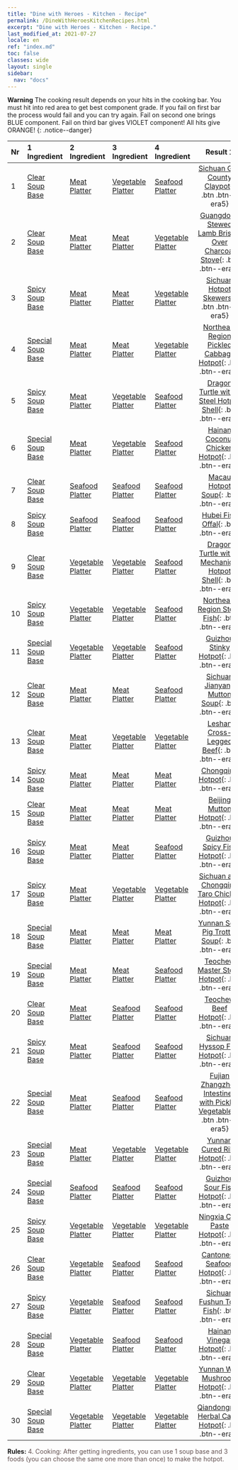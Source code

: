 ```yaml
---
title: "Dine with Heroes - Kitchen - Recipe"
permalink: /DineWithHeroesKitchenRecipes.html
excerpt: "Dine with Heroes - Kitchen - Recipe."
last_modified_at: 2021-07-27
locale: en
ref: "index.md"
toc: false
classes: wide
layout: single
sidebar:
  nav: "docs"
---
```


**Warning** The cooking result depends on your hits in the cooking bar. You must hit into red area to get best component grade. If you fail on first bar the process would fail and you can try again. Fail on second one brings BLUE component. Fail on third bar gives VIOLET component! All hits give ORANGE!
{: .notice--danger}

  | Nr | 1 Ingredient | 2 Ingredient | 3 Ingredient | 4 Ingredient | Result 1 | Result 2 | Result 3 |  
  |:---|:-------------|:-------------|:-------------|:-------------|:--------:|:--------:|:--------:| 
  | 1 | [Clear Soup Base](/Items/con_1158/) | [Meat Platter](/Items/con_1161/) | [Vegetable Platter](/Items/con_1162/) | [Seafood Platter](/Items/con_1163/) | [Sichuan Gao County Claypot](/Items/con_1176/){: .btn .btn--era5} | [Sichuan Gao County Claypot](/Items/con_1177/){: .btn .btn--era4} | [Sichuan Gao County Claypot](/Items/con_1178/){: .btn .btn--era3} | 
  | 2 | [Clear Soup Base](/Items/con_1158/) | [Meat Platter](/Items/con_1161/) | [Meat Platter](/Items/con_1161/) | [Vegetable Platter](/Items/con_1162/) | [Guangdong Stewed Lamb Brisket Over Charcoal Stove](/Items/con_1167/){: .btn .btn--era5} | [Guangdong Stewed Lamb Brisket Over Charcoal Stove](/Items/con_1168/){: .btn .btn--era4} | [Guangdong Stewed Lamb Brisket Over Charcoal Stove](/Items/con_1169/){: .btn .btn--era3} | 
  | 3 | [Spicy Soup Base](/Items/con_1159/) | [Meat Platter](/Items/con_1161/) | [Meat Platter](/Items/con_1161/) | [Vegetable Platter](/Items/con_1162/) | [Sichuan Hotpot Skewers](/Items/con_1197/){: .btn .btn--era5} | [Sichuan Hotpot Skewers](/Items/con_1198/){: .btn .btn--era4} | [Sichuan Hotpot Skewers](/Items/con_1199/){: .btn .btn--era3} | 
  | 4 | [Special Soup Base](/Items/con_1160/) | [Meat Platter](/Items/con_1161/) | [Meat Platter](/Items/con_1161/) | [Vegetable Platter](/Items/con_1162/) | [Northeast Region Pickled Cabbage Hotpot](/Items/con_1227/){: .btn .btn--era5} | [Northeast Region Pickled Cabbage Hotpot](/Items/con_1228/){: .btn .btn--era4} | [Northeast Region Pickled Cabbage Hotpot](/Items/con_1229/){: .btn .btn--era3} | 
  | 5 | [Spicy Soup Base](/Items/con_1159/) | [Meat Platter](/Items/con_1161/) | [Vegetable Platter](/Items/con_1162/) | [Seafood Platter](/Items/con_1163/) | [Dragon Turtle with a Steel Hotpot Shell](/Items/con_1206/){: .btn .btn--era5} | [Dragon Turtle with a Steel Hotpot Shell](/Items/con_1207/){: .btn .btn--era4} | [Dragon Turtle with a Steel Hotpot Shell](/Items/con_1208/){: .btn .btn--era3} | 
  | 6 | [Special Soup Base](/Items/con_1160/) | [Meat Platter](/Items/con_1161/) | [Vegetable Platter](/Items/con_1162/) | [Seafood Platter](/Items/con_1163/) | [Hainan Coconut Chicken Hotpot](/Items/con_1236/){: .btn .btn--era5} | [Hainan Coconut Chicken Hotpot](/Items/con_1237/){: .btn .btn--era4} | [Hainan Coconut Chicken Hotpot](/Items/con_1238/){: .btn .btn--era3} | 
  | 7 | [Clear Soup Base](/Items/con_1158/) | [Seafood Platter](/Items/con_1163/) | [Seafood Platter](/Items/con_1163/) | [Seafood Platter](/Items/con_1163/) | [Macau Hotpot Soup](/Items/con_1191/){: .btn .btn--era5} | [Macau Hotpot Soup](/Items/con_1192/){: .btn .btn--era4} | [Macau Hotpot Soup](/Items/con_1193/){: .btn .btn--era3} | 
  | 8 | [Spicy Soup Base](/Items/con_1159/) | [Seafood Platter](/Items/con_1163/) | [Seafood Platter](/Items/con_1163/) | [Seafood Platter](/Items/con_1163/) | [Hubei Fish Offal](/Items/con_1221/){: .btn .btn--era5} | [Hubei Fish Offal](/Items/con_1222/){: .btn .btn--era4} | [Hubei Fish Offal](/Items/con_1223/){: .btn .btn--era3} | 
  | 9 | [Clear Soup Base](/Items/con_1158/) | [Vegetable Platter](/Items/con_1162/) | [Vegetable Platter](/Items/con_1162/) | [Seafood Platter](/Items/con_1163/) | [Dragon Turtle with a Mechanical Hotpot Shell](/Items/con_1185/){: .btn .btn--era5} | [Dragon Turtle with a Mechanical Hotpot Shell](/Items/con_1186/){: .btn .btn--era4} | [Dragon Turtle with a Mechanical Hotpot Shell](/Items/con_1187/){: .btn .btn--era3} | 
  | 10 | [Spicy Soup Base](/Items/con_1159/) | [Vegetable Platter](/Items/con_1162/) | [Vegetable Platter](/Items/con_1162/) | [Seafood Platter](/Items/con_1163/) | [Northeast Region Stove Fish](/Items/con_1215/){: .btn .btn--era5} | [Northeast Region Stove Fish](/Items/con_1216/){: .btn .btn--era4} | [Northeast Region Stove Fish](/Items/con_1217/){: .btn .btn--era3} | 
  | 11 | [Special Soup Base](/Items/con_1160/) | [Vegetable Platter](/Items/con_1162/) | [Vegetable Platter](/Items/con_1162/) | [Seafood Platter](/Items/con_1163/) | [Guizhou Stinky Hotpot](/Items/con_1245/){: .btn .btn--era5} | [Guizhou Stinky Hotpot](/Items/con_1246/){: .btn .btn--era4} | [Guizhou Stinky Hotpot](/Items/con_1247/){: .btn .btn--era3} | 
  | 12 | [Clear Soup Base](/Items/con_1158/) | [Meat Platter](/Items/con_1161/) | [Meat Platter](/Items/con_1161/) | [Seafood Platter](/Items/con_1163/) | [Sichuan Jianyang Mutton Soup](/Items/con_1170/){: .btn .btn--era5} | [Sichuan Jianyang Mutton Soup](/Items/con_1171/){: .btn .btn--era4} | [Sichuan Jianyang Mutton Soup](/Items/con_1172/){: .btn .btn--era3} | 
  | 13 | [Clear Soup Base](/Items/con_1158/) | [Meat Platter](/Items/con_1161/) | [Vegetable Platter](/Items/con_1162/) | [Vegetable Platter](/Items/con_1162/) | [Leshan Cross-Legged Beef](/Items/con_1173/){: .btn .btn--era5} | [Leshan Cross-Legged Beef](/Items/con_1174/){: .btn .btn--era4} | [Leshan Cross-Legged Beef](/Items/con_1175/){: .btn .btn--era3} | 
  | 14 | [Spicy Soup Base](/Items/con_1159/) | [Meat Platter](/Items/con_1161/) | [Meat Platter](/Items/con_1161/) | [Meat Platter](/Items/con_1161/) | [Chongqing Hotpot](/Items/con_1194/){: .btn .btn--era5} | [Chongqing Hotpot](/Items/con_1195/){: .btn .btn--era4} | [Chongqing Hotpot](/Items/con_1196/){: .btn .btn--era3} | 
  | 15 | [Clear Soup Base](/Items/con_1158/) | [Meat Platter](/Items/con_1161/) | [Meat Platter](/Items/con_1161/) | [Meat Platter](/Items/con_1161/) | [Beijing Mutton Hotpot](/Items/con_1164/){: .btn .btn--era5} | [Beijing Mutton Hotpot](/Items/con_1165/){: .btn .btn--era4} | [Beijing Mutton Hotpot](/Items/con_1166/){: .btn .btn--era3} | 
  | 16 | [Spicy Soup Base](/Items/con_1159/) | [Meat Platter](/Items/con_1161/) | [Meat Platter](/Items/con_1161/) | [Seafood Platter](/Items/con_1163/) | [Guizhou Spicy Fish Hotpot](/Items/con_1200/){: .btn .btn--era5} | [Guizhou Spicy Fish Hotpot](/Items/con_1201/){: .btn .btn--era4} | [Guizhou Spicy Fish Hotpot](/Items/con_1202/){: .btn .btn--era3} | 
  | 17 | [Spicy Soup Base](/Items/con_1159/) | [Meat Platter](/Items/con_1161/) | [Vegetable Platter](/Items/con_1162/) | [Vegetable Platter](/Items/con_1162/) | [Sichuan and Chongqing Taro Chicken Hotpot](/Items/con_1203/){: .btn .btn--era5} | [Sichuan and Chongqing Taro Chicken Hotpot](/Items/con_1204/){: .btn .btn--era4} | [Sichuan and Chongqing Taro Chicken Hotpot](/Items/con_1205/){: .btn .btn--era3} | 
  | 18 | [Special Soup Base](/Items/con_1160/) | [Meat Platter](/Items/con_1161/) | [Meat Platter](/Items/con_1161/) | [Meat Platter](/Items/con_1161/) | [Yunnan Sour Pig Trotter Soup](/Items/con_1224/){: .btn .btn--era5} | [Yunnan Sour Pig Trotter Soup](/Items/con_1225/){: .btn .btn--era4} | [Yunnan Sour Pig Trotter Soup](/Items/con_1226/){: .btn .btn--era3} | 
  | 19 | [Special Soup Base](/Items/con_1160/) | [Meat Platter](/Items/con_1161/) | [Meat Platter](/Items/con_1161/) | [Seafood Platter](/Items/con_1163/) | [Teochew Master Stock Hotpot](/Items/con_1230/){: .btn .btn--era5} | [Teochew Master Stock Hotpot](/Items/con_1231/){: .btn .btn--era4} | [Teochew Master Stock Hotpot](/Items/con_1232/){: .btn .btn--era3} | 
  | 20 | [Clear Soup Base](/Items/con_1158/) | [Meat Platter](/Items/con_1161/) | [Seafood Platter](/Items/con_1163/) | [Seafood Platter](/Items/con_1163/) | [Teochew Beef Hotpot](/Items/con_1179/){: .btn .btn--era5} | [Teochew Beef Hotpot](/Items/con_1180/){: .btn .btn--era4} | [Teochew Beef Hotpot](/Items/con_1181/){: .btn .btn--era3} | 
  | 21 | [Spicy Soup Base](/Items/con_1159/) | [Meat Platter](/Items/con_1161/) | [Seafood Platter](/Items/con_1163/) | [Seafood Platter](/Items/con_1163/) | [Sichuan Hyssop Fish Hotpot](/Items/con_1209/){: .btn .btn--era5} | [Sichuan Hyssop Fish Hotpot](/Items/con_1210/){: .btn .btn--era4} | [Sichuan Hyssop Fish Hotpot](/Items/con_1211/){: .btn .btn--era3} | 
  | 22 | [Special Soup Base](/Items/con_1160/) | [Meat Platter](/Items/con_1161/) | [Seafood Platter](/Items/con_1163/) | [Seafood Platter](/Items/con_1163/) | [Fujian Zhangzhou Intestines with Pickled Vegetables](/Items/con_1239/){: .btn .btn--era5} | [Fujian Zhangzhou Intestines with Pickled Vegetables](/Items/con_1240/){: .btn .btn--era4} | [Fujian Zhangzhou Intestines with Pickled Vegetables](/Items/con_1241/){: .btn .btn--era3} | 
  | 23 | [Special Soup Base](/Items/con_1160/) | [Meat Platter](/Items/con_1161/) | [Vegetable Platter](/Items/con_1162/) | [Vegetable Platter](/Items/con_1162/) | [Yunnan Cured Ribs Hotpot](/Items/con_1233/){: .btn .btn--era5} | [Yunnan Cured Ribs Hotpot](/Items/con_1234/){: .btn .btn--era4} | [Yunnan Cured Ribs Hotpot](/Items/con_1235/){: .btn .btn--era3} | 
  | 24 | [Special Soup Base](/Items/con_1160/) | [Seafood Platter](/Items/con_1163/) | [Seafood Platter](/Items/con_1163/) | [Seafood Platter](/Items/con_1163/) | [Guizhou Sour Fish Hotpot](/Items/con_1251/){: .btn .btn--era5} | [Guizhou Sour Fish Hotpot](/Items/con_1252/){: .btn .btn--era4} | [Guizhou Sour Fish Hotpot](/Items/con_1253/){: .btn .btn--era3} | 
  | 25 | [Spicy Soup Base](/Items/con_1159/) | [Vegetable Platter](/Items/con_1162/) | [Vegetable Platter](/Items/con_1162/) | [Vegetable Platter](/Items/con_1162/) | [Ningxia Chili Paste Hotpot](/Items/con_1212/){: .btn .btn--era5} | [Ningxia Chili Paste Hotpot](/Items/con_1213/){: .btn .btn--era4} | [Ningxia Chili Paste Hotpot](/Items/con_1214/){: .btn .btn--era3} | 
  | 26 | [Clear Soup Base](/Items/con_1158/) | [Vegetable Platter](/Items/con_1162/) | [Seafood Platter](/Items/con_1163/) | [Seafood Platter](/Items/con_1163/) | [Cantonese Seafood Hotpot](/Items/con_1188/){: .btn .btn--era5} | [Cantonese Seafood Hotpot](/Items/con_1189/){: .btn .btn--era4} | [Cantonese Seafood Hotpot](/Items/con_1190/){: .btn .btn--era3} | 
  | 27 | [Spicy Soup Base](/Items/con_1159/) | [Vegetable Platter](/Items/con_1162/) | [Seafood Platter](/Items/con_1163/) | [Seafood Platter](/Items/con_1163/) | [Sichuan Fushun Tofu Fish](/Items/con_1218/){: .btn .btn--era5} | [Sichuan Fushun Tofu Fish](/Items/con_1219/){: .btn .btn--era4} | [Sichuan Fushun Tofu Fish](/Items/con_1220/){: .btn .btn--era3} | 
  | 28 | [Special Soup Base](/Items/con_1160/) | [Vegetable Platter](/Items/con_1162/) | [Seafood Platter](/Items/con_1163/) | [Seafood Platter](/Items/con_1163/) | [Hainan Vinegar Hotpot](/Items/con_1248/){: .btn .btn--era5} | [Hainan Vinegar Hotpot](/Items/con_1249/){: .btn .btn--era4} | [Hainan Vinegar Hotpot](/Items/con_1250/){: .btn .btn--era3} | 
  | 29 | [Clear Soup Base](/Items/con_1158/) | [Vegetable Platter](/Items/con_1162/) | [Vegetable Platter](/Items/con_1162/) | [Vegetable Platter](/Items/con_1162/) | [Yunnan Wild Mushroom Hotpot](/Items/con_1182/){: .btn .btn--era5} | [Yunnan Wild Mushroom Hotpot](/Items/con_1183/){: .btn .btn--era4} | [Yunnan Wild Mushroom Hotpot](/Items/con_1184/){: .btn .btn--era3} | 
  | 30 | [Special Soup Base](/Items/con_1160/) | [Vegetable Platter](/Items/con_1162/) | [Vegetable Platter](/Items/con_1162/) | [Vegetable Platter](/Items/con_1162/) | [Qiandongnan Herbal Cattle Hotpot](/Items/con_1242/){: .btn .btn--era5} | [Qiandongnan Herbal Cattle Hotpot](/Items/con_1243/){: .btn .btn--era4} | [Qiandongnan Herbal Cattle Hotpot](/Items/con_1244/){: .btn .btn--era3} | 


 **Rules:** <span style="color: #645252">4. Cooking: After getting ingredients, you can use 1 soup base and 3 foods (you can choose the same one more than once) to make the hotpot.</span><br/><span style="color: #ffffff;font-size:6px">　</span><br/>

